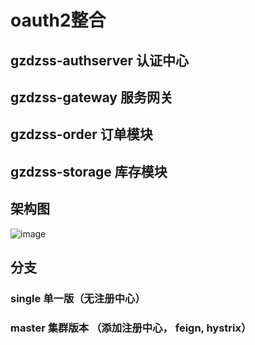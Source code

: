 # oauth2整合



## gzdzss-authserver 认证中心

## gzdzss-gateway 服务网关

## gzdzss-order 订单模块

## gzdzss-storage 库存模块





## 架构图

![image](https://github.com/gzdzss/gzdzss-oauth2/raw/master/oauth2.png)



## 分支

### single 单一版（无注册中心）


### master 集群版本 （添加注册中心， feign, hystrix）





